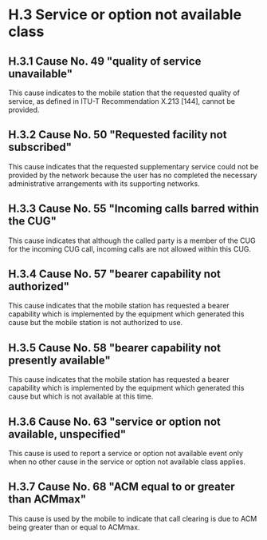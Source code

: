 
H.3 Service or option not available class
=========================================

H.3.1 Cause No. 49 \"quality of service unavailable\"
-----------------------------------------------------

This cause indicates to the mobile station that the requested quality of
service, as defined in ITU-T Recommendation X.213 \[144\], cannot be
provided.

H.3.2 Cause No. 50 \"Requested facility not subscribed\"
--------------------------------------------------------

This cause indicates that the requested supplementary service could not
be provided by the network because the user has no completed the
necessary administrative arrangements with its supporting networks.

H.3.3 Cause No. 55 \"Incoming calls barred within the CUG\"
-----------------------------------------------------------

This cause indicates that although the called party is a member of the
CUG for the incoming CUG call, incoming calls are not allowed within
this CUG.

H.3.4 Cause No. 57 \"bearer capability not authorized\"
-------------------------------------------------------

This cause indicates that the mobile station has requested a bearer
capability which is implemented by the equipment which generated this
cause but the mobile station is not authorized to use.

H.3.5 Cause No. 58 \"bearer capability not presently available\"
----------------------------------------------------------------

This cause indicates that the mobile station has requested a bearer
capability which is implemented by the equipment which generated this
cause but which is not available at this time.

H.3.6 Cause No. 63 \"service or option not available, unspecified\"
-------------------------------------------------------------------

This cause is used to report a service or option not available event
only when no other cause in the service or option not available class
applies.

H.3.7 Cause No. 68 \"ACM equal to or greater than ACMmax\"
----------------------------------------------------------

This cause is used by the mobile to indicate that call clearing is due
to ACM being greater than or equal to ACMmax.
